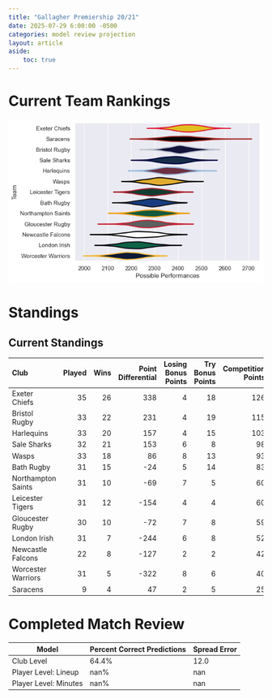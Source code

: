```yaml
---  
title: "Gallagher Premiership 20/21"  
date: 2025-07-29 6:00:00 -0500  
categories: model review projection  
layout: article  
aside:  
    toc: true  
---
```

# Current Team Rankings


![Club Rankings](plots/rankings_Gallagher_Premiership_2021.png)
# Standings

## Current Standings


| Club               |   Played |   Wins |   Point Differential |   Losing Bonus Points |   Try Bonus Points |   Competition Points |
|:-------------------|---------:|-------:|---------------------:|----------------------:|-------------------:|---------------------:|
| Exeter Chiefs      |       35 |     26 |                  338 |                     4 |                 18 |                  126 |
| Bristol Rugby      |       33 |     22 |                  231 |                     4 |                 19 |                  115 |
| Harlequins         |       33 |     20 |                  157 |                     4 |                 15 |                  103 |
| Sale Sharks        |       32 |     21 |                  153 |                     6 |                  8 |                   98 |
| Wasps              |       33 |     18 |                   86 |                     8 |                 13 |                   93 |
| Bath Rugby         |       31 |     15 |                  -24 |                     5 |                 14 |                   83 |
| Northampton Saints |       31 |     10 |                  -69 |                     7 |                  5 |                   60 |
| Leicester Tigers   |       31 |     12 |                 -154 |                     4 |                  4 |                   60 |
| Gloucester Rugby   |       30 |     10 |                  -72 |                     7 |                  8 |                   59 |
| London Irish       |       31 |      7 |                 -244 |                     6 |                  8 |                   52 |
| Newcastle Falcons  |       22 |      8 |                 -127 |                     2 |                  2 |                   42 |
| Worcester Warriors |       31 |      5 |                 -322 |                     8 |                  6 |                   40 |
| Saracens           |        9 |      4 |                   47 |                     2 |                  5 |                   25 |



# Completed Match Review


| Model | Percent Correct Predictions | Spread Error |
| ------ | ------ | ------ |
| Club Level | 64.4% | 12.0 |
| Player Level: Lineup | nan% | nan |
| Player Level: Minutes | nan% | nan |

